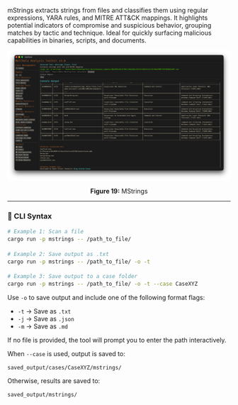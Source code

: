 mStrings extracts strings from files and classifies them using regular expressions, YARA rules, and MITRE ATT&CK mappings. It highlights potential indicators of compromise and suspicious behavior, grouping matches by tactic and technique. Ideal for quickly surfacing malicious capabilities in binaries, scripts, and documents.

![MStrings](../images/mstrings.png)

<p align="center"><strong>Figure 19:</strong> MStrings</p>

---

### 🔧 CLI Syntax

```bash
# Example 1: Scan a file
cargo run -p mstrings -- /path_to_file/

# Example 2: Save output as .txt
cargo run -p mstrings -- /path_to_file/ -o -t

# Example 3: Save output to a case folder
cargo run -p mstrings -- /path_to_file/ -o -t --case CaseXYZ
```

Use `-o` to save output and include one of the following format flags:
- `-t` → Save as `.txt`
- `-j` → Save as `.json`
- `-m` → Save as `.md`

If no file is provided, the tool will prompt you to enter the path interactively.

When `--case` is used, output is saved to:

```
saved_output/cases/CaseXYZ/mstrings/
```

Otherwise, results are saved to:

```
saved_output/mstrings/
```
